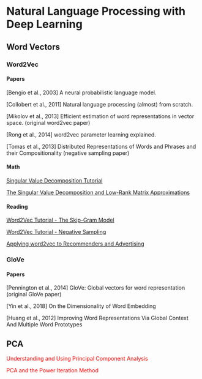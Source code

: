 # Natural Language Processing with Deep Learning

## Word Vectors

### Word2Vec

#### Papers

[Bengio et al., 2003] A neural probabilistic language model.

[Collobert et al., 2011] Natural language processing (almost) from scratch.

[Mikolov et al., 2013] Efficient estimation of word representations in vector space. (original word2vec paper)

[Rong et al., 2014] word2vec parameter learning explained.

[Tomas et al., 2013] Distributed Representations of Words and Phrases and their Compositionality (negative sampling paper)

#### Math

[Singular Value Decomposition Tutorial](https://davetang.org/file/Singular_Value_Decomposition_Tutorial.pdf)

[The Singular Value Decomposition and Low-Rank Matrix Approximations](https://web.stanford.edu/class/cs168/l/l9.pdf)

#### Reading

[Word2Vec Tutorial - The Skip-Gram Model](http://mccormickml.com/2016/04/19/word2vec-tutorial-the-skip-gram-model/)

[Word2Vec Tutorial - Negative Sampling](http://mccormickml.com/2017/01/11/word2vec-tutorial-part-2-negative-sampling/)

[Applying word2vec to Recommenders and Advertising](http://mccormickml.com/2018/06/15/applying-word2vec-to-recommenders-and-advertising/)

### GloVe

#### Papers

[Pennington et al., 2014] GloVe: Global vectors for word representation (original GloVe paper)

[Yin et al., 2018] On the Dimensionality of Word Embedding

[Huang et al., 2012] Improving Word Representations Via Global Context And Multiple Word Prototypes

## PCA

<span style="color:red">Understanding and Using Principal Component Analysis</span>

<span style="color:red">PCA and the Power Iteration Method</span>
